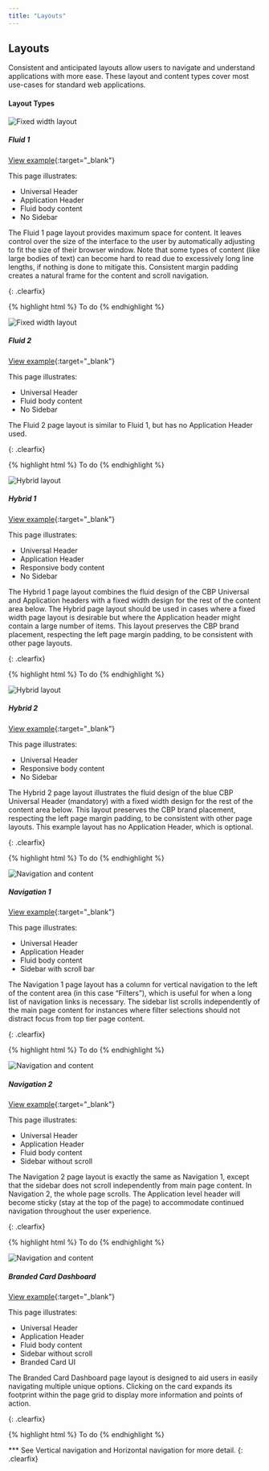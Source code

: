 ```yaml
---
title: "Layouts"
---
```


<div class="pl-pattern pl-pattern-layouts">

## Layouts
Consistent and anticipated layouts allow users to navigate and understand applications with more ease. These layout and content types cover most use-cases for standard web applications.

#### Layout Types

<div class="pl-preview">

![Fixed width layout](layouts/images/layout-fluid_wApp.png)

##### Fluid 1

[View example](layouts/fluid_wApp.html){:target="_blank"}

This page illustrates:
* Universal Header
* Application Header
* Fluid body content
* No Sidebar


The Fluid 1 page layout provides maximum space for content. It leaves control over the size of the interface to the user by automatically adjusting to fit the size of their browser window. Note that some types of content (like large bodies of text) can become hard to read due to excessively long line lengths, if nothing is done to mitigate this. Consistent margin padding creates a natural frame for the content and scroll navigation.


</div>

{: .clearfix}

{% highlight html %}
To do
{% endhighlight %}

<div class="pl-preview">

![Fixed width layout](layouts/images/layout-fluid.png)

##### Fluid 2

[View example](layouts/fluid.html){:target="_blank"}

This page illustrates:
* Universal Header
* Fluid body content
* No Sidebar

The Fluid 2 page layout is similar to Fluid 1, but has no Application Header used.


</div>

{: .clearfix}

{% highlight html %}
To do
{% endhighlight %}

<div class="pl-preview">

![Hybrid layout](layouts/images/layout-hybrid_wApp.png)

##### Hybrid 1

[View example](layouts/hybrid_wApp.html){:target="_blank"}

This page illustrates:
* Universal Header
* Application Header
* Responsive body content
* No Sidebar

The Hybrid 1 page layout combines the fluid design of the CBP Universal and Application headers with a fixed width design for the rest of the content area below. The Hybrid page layout should be used in cases where a fixed width page layout is desirable but where the Application header might contain a large number of items. This layout preserves the CBP brand placement, respecting the left page margin padding, to be consistent with other page layouts.

</div>

{: .clearfix}

{% highlight html %}
To do
{% endhighlight %}

<div class="pl-preview">

![Hybrid layout](layouts/images/layout-hybrid.png)

##### Hybrid 2

[View example](layouts/hybrid.html){:target="_blank"}

This page illustrates:
* Universal Header
* Responsive body content
* No Sidebar

The Hybrid 2 page layout illustrates the fluid design of the blue CBP Universal Header (mandatory) with a fixed width design for the rest of the content area below. This layout preserves the CBP brand placement, respecting the left page margin padding, to be consistent with other page layouts. This example layout has no Application Header, which is optional.
</div>

{: .clearfix}

{% highlight html %}
To do
{% endhighlight %}


<div class="pl-preview">

![Navigation and content](layouts/images/type-content-navigation_wApp.png)

##### Navigation 1

[View example](layouts/type-content-navigation_wFixedSide.html){:target="_blank"}

This page illustrates:
* Universal Header
* Application Header
* Fluid body content
* Sidebar with scroll bar

The Navigation 1 page layout has a column for vertical navigation to the left of the content area (in this case “Filters”), which is useful for when a long list of navigation links is necessary. The sidebar list scrolls independently of the main page content for instances where filter selections should not distract focus from top tier page content.

</div>

{: .clearfix}

{% highlight html %}
To do
{% endhighlight %}

<div class="pl-preview">

![Navigation and content](layouts/images/type-content-navigation_wApp.png)

##### Navigation 2

[View example](layouts/type-content-navigation_wApp.html){:target="_blank"}

This page illustrates:
* Universal Header
* Application Header
* Fluid body content
* Sidebar without scroll 

The Navigation 2 page layout is exactly the same as Navigation 1, except that the sidebar does not scroll independently from main page content. In Navigation 2, the whole page scrolls. The Application level header will become sticky (stay at the top of the page) to accommodate continued navigation throughout the user experience.

</div>

{: .clearfix}

{% highlight html %}
To do
{% endhighlight %}

<div class="pl-preview">

![Navigation and content](layouts/images/layout-dashboard.brand-card.png)

##### Branded Card Dashboard

[View example](layouts/brand-card-layout.html){:target="_blank"}

This page illustrates:
* Universal Header
* Application Header
* Fluid body content
* Sidebar without scroll 
* Branded Card UI

The Branded Card Dashboard page layout is designed to aid users in easily navigating multiple unique options. Clicking on the card expands its footprint within the page grid to display more information and points of action.


</div>

{: .clearfix}

{% highlight html %}
To do
{% endhighlight %} 

*** See Vertical navigation and Horizontal navigation for more detail.
{: .clearfix}

</div>
